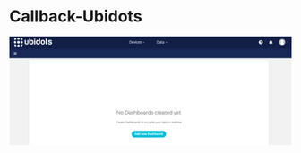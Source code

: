 # Callback-Ubidots


![devkit_pinout](https://github.com/Iotnet/Callback-Ubidots/blob/main/images/Ubidots_git1.png?raw=true)
